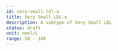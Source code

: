 ```yaml
---
id: very-small-ldl-a
title: Very Small LDL-a
description: A subtype of Very Small LDL
status: draft
unit: nmol/L
range: 50 - 146
---
```


